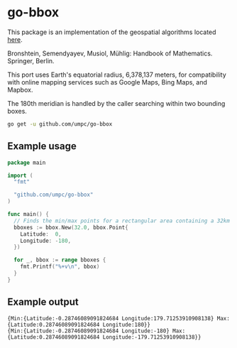 # go-bbox

This package is an implementation of the geospatial algorithms located [here](https://web.archive.org/web/20180508002202/http://janmatuschek.de/LatitudeLongitudeBoundingCoordinates#UsingIndex).

Bronshtein, Semendyayev, Musiol, Mühlig: Handbook of Mathematics. Springer, Berlin.

This port uses Earth's equatorial radius, 6,378,137 meters, for compatibility
with online mapping services such as Google Maps, Bing Maps, and Mapbox.

The 180th meridian is handled by the caller searching within two bounding boxes.

```sh
go get -u github.com/umpc/go-bbox
```

## Example usage

```go
package main

import (
  "fmt"

  "github.com/umpc/go-bbox"
)

func main() {
  // Finds the min/max points for a rectangular area containing a 32km radius.
  bboxes := bbox.New(32.0, bbox.Point{
    Latitude:  0,
    Longitude: -180,
  })

  for _, bbox := range bboxes {
    fmt.Printf("%+v\n", bbox)
  }
}
```

## Example output

```
{Min:{Latitude:-0.28746089091824684 Longitude:179.71253910908138} Max:{Latitude:0.28746089091824684 Longitude:180}}
{Min:{Latitude:-0.28746089091824684 Longitude:-180} Max:{Latitude:0.28746089091824684 Longitude:-179.71253910908138}}
```
